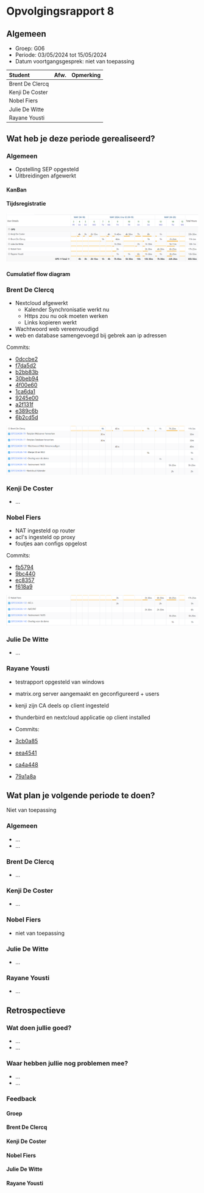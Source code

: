 # Opvolgingsrapport 8

## Algemeen

- Groep: G06
- Periode: 03/05/2024 tot 15/05/2024
- Datum voortgangsgesprek: niet van toepassing

| Student         | Afw. | Opmerking |
| :-------------- | :--: | :-------- |
| Brent De Clercq |      |           |
| Kenji De Coster |      |           |
| Nobel Fiers     |      |           |
| Julie De Witte  |      |           |
| Rayane Yousti   |      |           |

## Wat heb je deze periode gerealiseerd?

### Algemeen

- Opstelling SEP opgesteld
- Uitbreidingen afgewerkt

#### KanBan

<!-- Voeg hier een screenshot toe van de huidige toestand van het kanban bord. -->

#### Tijdsregistratie

![tijdrapport](./imgw8/groep8.png)

#### Cumulatief flow diagram

<!-- Voeg hier een screenshot toe van het cumulatief flow diagram voor de periode van het rapport. -->

<!-- Voeg hier een screenshot toe van het cumulatief flow diagram voor de volledige periode van het project. -->

### Brent De Clercq

<!-- Voeg hier een overzicht toe van gerealiseerde taken inclusief links naar relevante commits/documenten. -->

- Nextcloud afgewerkt
  - Kalender Synchronisatie werkt nu
  - Https zou nu ook moeten werken
  - Links kopieren werkt
- Wachtwoord web vereenvoudigd
- web en database samengevoegd bij gebrek aan ip adressen

Commits:

- [0dccbe2](https://github.com/HoGentTIN/sep2324-gent-g06/commit/0dccbe2857d12a3121849879f3f07d19041b6c01)
- [f7da5d2](https://github.com/HoGentTIN/sep2324-gent-g06/commit/f7da5d260f42089225406740315c43eaa7f7c739)
- [b2bb83b](https://github.com/HoGentTIN/sep2324-gent-g06/commit/b2bb83b3a739384d846844fc0369edac6dfa3c2d)
- [30beb94](https://github.com/HoGentTIN/sep2324-gent-g06/commit/30beb9448ba5ec412922da9065bbd68c3ac6690f)
- [4f00e60](https://github.com/HoGentTIN/sep2324-gent-g06/commit/4f00e60b8a7b595cd29c9ac5d25590b96c4aeca8)
- [1ca6da1](https://github.com/HoGentTIN/sep2324-gent-g06/commit/1ca6da1ff8afab2183d46fc94ce32dc34a0273c7)
- [9245e00](https://github.com/HoGentTIN/sep2324-gent-g06/commit/9245e00f6c81952d01fe13a8a9896c30e8aa50b3)
- [a2f131f](https://github.com/HoGentTIN/sep2324-gent-g06/commit/a2f131f1b653e50667b922ed8b32baf43e36c575)
- [e389c6b](https://github.com/HoGentTIN/sep2324-gent-g06/commit/e389c6b787f2ae69a55e2f6eeef241eef1cb2630)
- [6b2cd5d](https://github.com/HoGentTIN/sep2324-gent-g06/commit/6b2cd5daf54f10788e1867a5b815a458b1003126)

<!-- Voeg hier een screenshot van het individueel tijdregistratierapport, met overzicht van elke taak en bijhorende uren. -->

![timesheet_brent](./img/timesheet_brent.png)

### Kenji De Coster

<!-- Voeg hier een overzicht toe van gerealiseerde taken inclusief links naar relevante commits/documenten. -->

- ...

<!-- Voeg hier een screenshot van het individueel tijdregistratierapport, met overzicht van elke taak en bijhorende uren. -->

### Nobel Fiers

<!-- Voeg hier een overzicht toe van gerealiseerde taken inclusief links naar relevante commits/documenten. -->

- NAT ingesteld op router
- acl's ingesteld op proxy
- foutjes aan configs opgelost

Commits:

- [fb5794](https://github.com/HoGentTIN/sep2324-gent-g06/commit/fb5794b4641be5886a6b54c478557e95a3c36bab)
- [9bc440](https://github.com/HoGentTIN/sep2324-gent-g06/commit/9bc4401356966e614f3f16e77608f8c26b3eaaa1)
- [ec8357](https://github.com/HoGentTIN/sep2324-gent-g06/commit/ec83576ed293e5f8e415bf672d4bfbfc5d993d67)
- [f618a9](https://github.com/HoGentTIN/sep2324-gent-g06/commit/f618a95b56170b200e155366091597cc03688507)

![nobelTijd](./imgw8/nobel8.png)

<!-- Voeg hier een screenshot van het individueel tijdregistratierapport, met overzicht van elke taak en bijhorende uren. -->

### Julie De Witte

<!-- Voeg hier een overzicht toe van gerealiseerde taken inclusief links naar relevante commits/documenten. -->

- ...

<!-- Voeg hier een screenshot van het individueel tijdregistratierapport, met overzicht van elke taak en bijhorende uren. -->

### Rayane Yousti

- testrapport opgesteld van windows
- matrix.org server aangemaakt en geconfigureerd + users
- kenji zijn CA deels op client ingesteld
- thunderbird en nextcloud applicatie op client installed

- Commits:

- [3cb0a85](https://github.com/HoGentTIN/sep2324-gent-g06/commit/3cb0a85a9e001cd6d8baf8925709ede38991fb9e)
- [eea4541](https://github.com/HoGentTIN/sep2324-gent-g06/commit/eea4541d9f3d7238b8d351554ec575e5bdcbaa6a)
- [ca4a448](https://github.com/HoGentTIN/sep2324-gent-g06/commit/ca4a448fbaeef855da7140c9aca20cf79fed5088)
- [79a1a8a](https://github.com/HoGentTIN/sep2324-gent-g06/commit/79a1a8ae502e3e6cc9acda559705d604b0faf15f)

<!-- Voeg hier een screenshot van het individueel tijdregistratierapport, met overzicht van elke taak en bijhorende uren. -->

## Wat plan je volgende periode te doen?

Niet van toepassing

### Algemeen

<!-- Voeg hier de doelstellingen toe voor volgende periode. -->

- ...
- ...

### Brent De Clercq

<!-- Voeg hier de individuele doelstellingen toe voor volgende periode. -->

- ...

### Kenji De Coster

<!-- Voeg hier de individuele doelstellingen toe voor volgende periode. -->

- ...

### Nobel Fiers

<!-- Voeg hier de individuele doelstellingen toe voor volgende periode. -->

- niet van toepassing

### Julie De Witte

<!-- Voeg hier de individuele doelstellingen toe voor volgende periode. -->

- ...

### Rayane Yousti

<!-- Voeg hier de individuele doelstellingen toe voor volgende periode. -->

- ...

## Retrospectieve

### Wat doen jullie goed?

<!-- Voeg hier zaken toe die jullie goed doen naar het proces toe. -->

- ...
- ...

### Waar hebben jullie nog problemen mee?

<!-- Voeg hier zaken toe die volgens jullie beter kunnen naar het proces toe. -->

- ...
- ...

### Feedback

#### Groep

#### Brent De Clercq

#### Kenji De Coster

#### Nobel Fiers

#### Julie De Witte

#### Rayane Yousti
